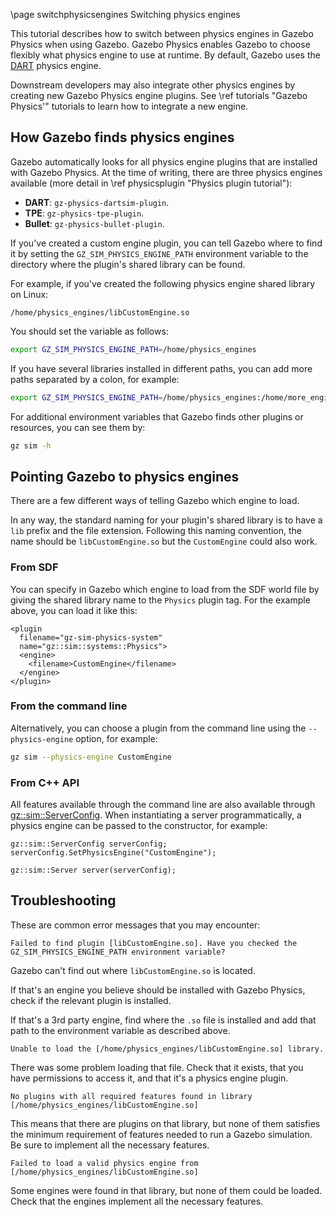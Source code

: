 \page switchphysicsengines Switching physics engines

This tutorial describes how to switch between physics engines in Gazebo Physics
when using Gazebo.
Gazebo Physics enables Gazebo to choose flexibly what physics engine
to use at runtime.
By default, Gazebo uses the [DART](https://dartsim.github.io/) physics
engine.

Downstream developers may also integrate other physics engines by creating new
Gazebo Physics engine plugins.
See \ref tutorials "Gazebo Physics'" tutorials to learn how to integrate a
new engine.

## How Gazebo finds physics engines

Gazebo automatically looks for all physics engine plugins that are
installed with Gazebo Physics.
At the time of writing, there are three physics engines available (more detail
in \ref physicsplugin "Physics plugin tutorial"):
- **DART**: `gz-physics-dartsim-plugin`.
- **TPE**: `gz-physics-tpe-plugin`.
- **Bullet**: `gz-physics-bullet-plugin`.

If you've created a custom engine plugin, you can tell Gazebo where to
find it by setting the `GZ_SIM_PHYSICS_ENGINE_PATH` environment variable to
the directory where the plugin's shared library can be found.

For example, if you've created the following physics engine shared library on Linux:

`/home/physics_engines/libCustomEngine.so`

You should set the variable as follows:

```bash
export GZ_SIM_PHYSICS_ENGINE_PATH=/home/physics_engines
```

If you have several libraries installed in different paths, you can add more
paths separated by a colon, for example:

```bash
export GZ_SIM_PHYSICS_ENGINE_PATH=/home/physics_engines:/home/more_engines
```

For additional environment variables that Gazebo finds other plugins
or resources, you can see them by:

```bash
gz sim -h
```

## Pointing Gazebo to physics engines

There are a few different ways of telling Gazebo which engine to load.

In any way, the standard naming for your plugin's shared library is to have a
`lib` prefix and the file extension.
Following this naming convention, the name should be `libCustomEngine.so` but
the `CustomEngine` could also work.

### From SDF

You can specify in Gazebo which engine to load from the SDF world file
by giving the shared library name to the `Physics` plugin tag.
For the example above, you can load it like this:

```{.xml}
<plugin
  filename="gz-sim-physics-system"
  name="gz::sim::systems::Physics">
  <engine>
    <filename>CustomEngine</filename>
  </engine>
</plugin>
```

### From the command line

Alternatively, you can choose a plugin from the command line using the
`--physics-engine` option, for example:

```bash
gz sim --physics-engine CustomEngine
```

### From C++ API

All features available through the command line are also available through
[gz::sim::ServerConfig](https://gazebosim.org/api/sim/9/classgz_1_1sim_1_1ServerConfig.html).
When instantiating a server programmatically, a physics engine can be passed to
the constructor, for example:

```
gz::sim::ServerConfig serverConfig;
serverConfig.SetPhysicsEngine("CustomEngine");

gz::sim::Server server(serverConfig);
```

## Troubleshooting
These are common error messages that you may encounter:

```{.bash}
Failed to find plugin [libCustomEngine.so]. Have you checked the GZ_SIM_PHYSICS_ENGINE_PATH environment variable?
```

Gazebo can't find out where `libCustomEngine.so` is located.

If that's an engine you believe should be installed with Gazebo Physics,
check if the relevant plugin is installed.

If that's a 3rd party engine, find where the `.so` file is installed and add
that path to the environment variable as described above.

```{.bash}
Unable to load the [/home/physics_engines/libCustomEngine.so] library.
```

There was some problem loading that file. Check that it exists, that you have
permissions to access it, and that it's a physics engine plugin.

```{.bash}
No plugins with all required features found in library [/home/physics_engines/libCustomEngine.so]
```

This means that there are plugins on that library, but none of them satisfies
the minimum requirement of features needed to run a Gazebo simulation.
Be sure to implement all the necessary features.

```{.bash}
Failed to load a valid physics engine from [/home/physics_engines/libCustomEngine.so]
```

Some engines were found in that library, but none of them could be loaded.
Check that the engines implement all the necessary features.
